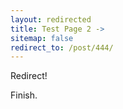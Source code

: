 ```yaml
---
layout: redirected
title: Test Page 2 ->
sitemap: false
redirect_to: /post/444/
---
```


Redirect!

Finish.
